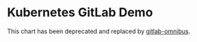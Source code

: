 # Kubernetes GitLab Demo

This chart has been deprecated and replaced by [gitlab-omnibus](../gitlab-omnibus).
